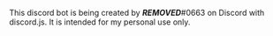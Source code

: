 This discord bot is being created by ***REMOVED***#0663 on Discord with discord.js.
It is intended for my personal use only.
